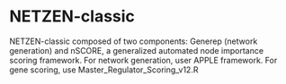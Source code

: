 # NETZEN-classic
NETZEN-classic composed of two components: Generep (network generation) and nSCORE, a generalized automated node importance scoring framework. For network generation, user APPLE framework. For gene scoring, use Master_Regulator_Scoring_v12.R

